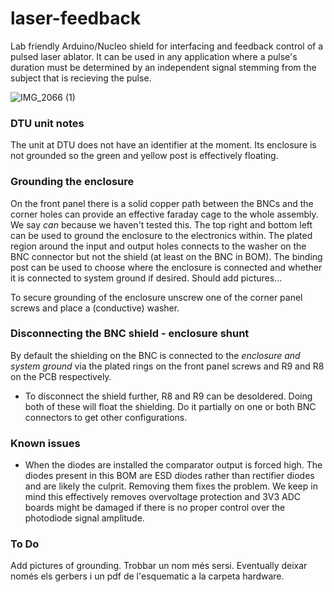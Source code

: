 # laser-feedback
Lab friendly Arduino/Nucleo shield for interfacing and feedback control of a pulsed laser ablator. It can be used in any application where a pulse's duration must be determined by an independent signal stemming from the subject that is recieving the pulse.

![IMG_2066 (1)](https://github.com/gallepuz/laser-feedback/assets/95281829/790df0f7-6bee-4ffc-b413-e64ff9214780)

### DTU unit notes
The unit at DTU does not have an identifier at the moment. Its enclosure is not grounded so the green and yellow post is effectively floating.

### Grounding the enclosure
On the front panel there is a solid copper path between the BNCs and the corner holes can provide an effective faraday cage to the whole assembly. We say *can* because we haven't tested this. The top right and bottom left can be used to ground the enclosure to the electronics within. The plated region around the input and output holes connects to the washer on the BNC connector but not the shield (at least on the BNC in BOM). The binding post can be used to choose where the enclosure is connected and whether it is connected to system ground if desired. Should add pictures... 

To secure grounding of the enclosure unscrew one of the corner panel screws and place a (conductive) washer.  

### Disconnecting the BNC shield - enclosure shunt
By default the shielding on the BNC is connected to the *enclosure and system ground* via the plated rings on the front panel screws and R9 and R8 on the PCB respectively.
- To disconnect the shield further, R8 and R9 can be desoldered.
Doing both of these will float the shielding. Do it partially on one or both BNC connectors to get other configurations.

### Known issues
- When the diodes are installed the comparator output is forced high. The diodes present in this BOM are ESD diodes rather than rectifier diodes and are likely the culprit. Removing them fixes the problem. We keep in mind this effectively removes overvoltage protection and 3V3 ADC boards might be damaged if there is no proper control over the photodiode signal amplitude.   

### To Do
Add pictures of grounding.
Trobbar un nom més sersi.
Eventually deixar només els gerbers i un pdf de l'esquematic a la carpeta hardware.
